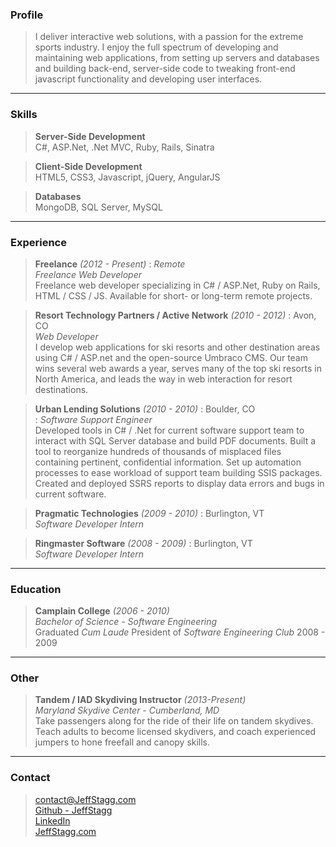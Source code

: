 
### Profile

> I deliver interactive web solutions, with a passion for the extreme sports industry. I enjoy the full spectrum of developing and maintaining web applications, from setting up servers and databases and building back-end, server-side code to tweaking front-end javascript functionality and developing user interfaces.

------

### Skills

> **Server-Side Development**  
> C#, ASP.Net, .Net MVC, Ruby, Rails, Sinatra

> **Client-Side Development**  
> HTML5, CSS3, Javascript, jQuery, AngularJS

> **Databases**  
> MongoDB, SQL Server, MySQL

-------

### Experience

> **Freelance** *(2012 - Present)* : *Remote*  
> *Freelance Web Developer*  
> Freelance web developer specializing in C# / ASP.Net, Ruby on Rails, HTML / CSS / JS. Available for short- or long-term remote projects.

> **Resort Technology Partners / Active Network** *(2010 - 2012)* : Avon, CO  
> *Web Developer*  
> I develop web applications for ski resorts and other destination areas using C# / ASP.net and the open-source Umbraco CMS. Our team wins several web awards a year, serves many of the top ski resorts in North America, and leads the way in web interaction for resort destinations.

> **Urban Lending Solutions** *(2010 - 2010)* : Boulder, CO  
> : *Software Support Engineer*  
> Developed tools in C# / .Net for current software support team to interact with SQL Server database and build PDF documents. Built a tool to reorganize hundreds of thousands of misplaced files containing pertinent, confidential information. Set up automation processes to ease workload of support team building SSIS packages. Created and deployed SSRS reports to display data errors and bugs in current software.

> **Pragmatic Technologies** *(2009 - 2010)* : Burlington, VT   
> *Software Developer Intern*  

> **Ringmaster Software** *(2008 - 2009)* : Burlington, VT  
> *Software Developer Intern*  

-------

### Education

> **Camplain College** *(2006 - 2010)*  
> *Bachelor of Science - Software Engineering*  
> Graduated *Cum Laude*
> President of *Software Engineering Club* 2008 - 2009  

-------

### Other

> **Tandem / IAD Skydiving Instructor** *(2013-Present)*  
> *Maryland Skydive Center - Cumberland, MD*  
> Take passengers along for the ride of their life on tandem skydives. Teach adults to become licensed skydivers, and coach experienced jumpers to hone freefall and canopy skills.

-------

### Contact

> [contact@JeffStagg.com](contact@JeffStagg.com)  
> [Github - JeffStagg](http://www.github.com/jeffstagg)  
> [LinkedIn](http://www.linkedin.com/in/jeffstagg)  
> [JeffStagg.com](http://jeffstagg.com)